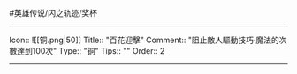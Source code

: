 #英雄传说/闪之轨迹/奖杯 

---

Icon:: ![[铜.png|50]]
Title:: "百花迎擊"
Comment:: "阻止敵人驅動技巧‧魔法的次數達到100次"
Type:: "铜"
Tips:: ""
Order:: 2

---